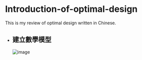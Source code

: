 # Introduction-of-optimal-design
This is my review of optimal design written in Chinese.

- ## 建立數學模型
  ![image](https://github.com/ccjameslai/blob/masterIntroduction-of-optimal-design/figure/p1.JPG)
